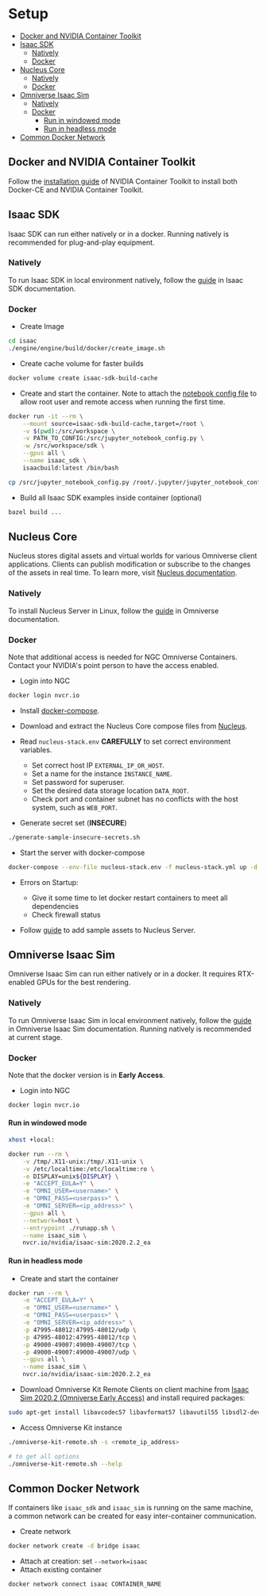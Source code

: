 # Setup <!-- omit in toc -->

- [Docker and NVIDIA Container Toolkit](#docker-and-nvidia-container-toolkit)
- [Isaac SDK](#isaac-sdk)
  - [Natively](#natively)
  - [Docker](#docker)
- [Nucleus Core](#nucleus-core)
  - [Natively](#natively-1)
  - [Docker](#docker-1)
- [Omniverse Isaac Sim](#omniverse-isaac-sim)
  - [Natively](#natively-2)
  - [Docker](#docker-2)
    - [Run in windowed mode](#run-in-windowed-mode)
    - [Run in headless mode](#run-in-headless-mode)
- [Common Docker Network](#common-docker-network)

## Docker and NVIDIA Container Toolkit

Follow the [installation guide](https://docs.nvidia.com/datacenter/cloud-native/container-toolkit/install-guide.html#docker) of NVIDIA Container Toolkit to install both Docker-CE and NVIDIA Container Toolkit.

## Isaac SDK

Isaac SDK can run either natively or in a docker. Running natively is recommended for plug-and-play equipment.

### Natively

To run Isaac SDK in local environment natively, follow the [guide](https://docs.nvidia.com/isaac/isaac/doc/setup.html) in Isaac SDK documentation.

### Docker

- Create Image

```bash
cd isaac
./engine/engine/build/docker/create_image.sh
```

- Create cache volume for faster builds

```bash
docker volume create isaac-sdk-build-cache
```

- Create and start the container. Note to attach the [notebook config file](../template/jupyter_notebook_config.py) to allow root user and remote access when running the first time.

```bash
docker run -it --rm \
    --mount source=isaac-sdk-build-cache,target=/root \
    -v $(pwd):/src/workspace \
    -v PATH_TO_CONFIG:/src/jupyter_notebook_config.py \
    -w /src/workspace/sdk \
    --gpus all \
    --name isaac_sdk \
    isaacbuild:latest /bin/bash

cp /src/jupyter_notebook_config.py /root/.jupyter/jupyter_notebook_config.py
```

- Build all Isaac SDK examples inside container (optional)

```bash
bazel build ...
```

## Nucleus Core

Nucleus stores digital assets and virtual worlds for various Omniverse client applications. Clients can publish modification or subscribe to the changes of the assets in real time. To learn more, visit [Nucleus documentation](https://docs.omniverse.nvidia.com/prod_nucleus/prod_nucleus/overview/description.html).

### Natively

To install Nucleus Server in Linux, follow the [guide](https://docs.omniverse.nvidia.com/app_isaacsim/app_isaacsim/setup.html#isaac-sim-setup-nucleus-installation-linux) in Omniverse documentation.

### Docker

Note that additional access is needed for NGC Omniverse Containers. Contact your NVIDIA's point person to have the access enabled.

- Login into NGC

```bash
docker login nvcr.io
```

- Install [docker-compose](https://docs.docker.com/compose/install/).

- Download and extract the Nucleus Core compose files from [Nucleus](https://docs.omniverse.nvidia.com/prod_nucleus/prod_nucleus/installation/docker.html#nucleus-core).

- Read `nucleus-stack.env` **CAREFULLY** to set correct environment variables.

  - Set correct host IP `EXTERNAL_IP_OR_HOST`.
  - Set a name for the instance `INSTANCE_NAME`.
  - Set password for superuser.
  - Set the desired data storage location `DATA_ROOT`.
  - Check port and container subnet has no conflicts with the host system, such as `WEB_PORT`.

- Generate secret set (**INSECURE**)

```bash
./generate-sample-insecure-secrets.sh
```

- Start the server with docker-compose

```bash
docker-compose --env-file nucleus-stack.env -f nucleus-stack.yml up -d
```

- Errors on Startup:

  - Give it some time to let docker restart containers to meet all dependencies
  - Check firewall status

- Follow [guide](https://docs.omniverse.nvidia.com/app_isaacsim/app_isaacsim/setup.html#adding-samples-assets) to add sample assets to Nucleus Server.

## Omniverse Isaac Sim

Omniverse Isaac Sim can run either natively or in a docker. It requires RTX-enabled GPUs for the best rendering.

### Natively

To run Omniverse Isaac Sim in local environment natively, follow the [guide](https://docs.omniverse.nvidia.com/app_isaacsim/app_isaacsim/setup.html#running-natively) in Omniverse Isaac Sim documentation. Running natively is recommended at current stage.

### Docker

Note that the docker version is in **Early Access**.

- Login into NGC

```bash
docker login nvcr.io
```

#### Run in windowed mode

```bash
xhost +local:

docker run --rm \
    -v /tmp/.X11-unix:/tmp/.X11-unix \
    -v /etc/localtime:/etc/localtime:ro \
    -e DISPLAY=unix${DISPLAY} \
    -e "ACCEPT_EULA=Y" \
    -e "OMNI_USER=<username>" \
    -e "OMNI_PASS=<userpass>" \
    -e "OMNI_SERVER=<ip_address>" \
    --gpus all \
    --network=host \
    --entrypoint ./runapp.sh \
    --name isaac_sim \
    nvcr.io/nvidia/isaac-sim:2020.2.2_ea
```

#### Run in headless mode

- Create and start the container

```bash
docker run --rm \
    -e "ACCEPT_EULA=Y" \
    -e "OMNI_USER=<username>" \
    -e "OMNI_PASS=<userpass>" \
    -e "OMNI_SERVER=<ip_address>" \
    -p 47995-48012:47995-48012/udp \
    -p 47995-48012:47995-48012/tcp \
    -p 49000-49007:49000-49007/tcp \
    -p 49000-49007:49000-49007/udp \
    --gpus all \
    --name isaac_sim \
    nvcr.io/nvidia/isaac-sim:2020.2.2_ea
```

- Download Omniverse Kit Remote Clients on client machine from [Isaac Sim 2020.2 (Omniverse Early Access)](https://developer.nvidia.com/isaac-sim/download) and install required packages:

```bash
sudo apt-get install libavcodec57 libavformat57 libavutil55 libsdl2-dev libsdl2-2.0-0
```

- Access Omniverse Kit instance

```bash
./omniverse-kit-remote.sh -s <remote_ip_address>

# to get all options
./omniverse-kit-remote.sh --help
```

## Common Docker Network

If containers like `isaac_sdk` and `isaac_sim` is running on the same machine, a common network can be created for easy inter-container communication.

- Create network

```bash
docker network create -d bridge isaac
```

- Attach at creation: set `--network=isaac`
- Attach existing container

```bash
docker network connect isaac CONTAINER_NAME
```
